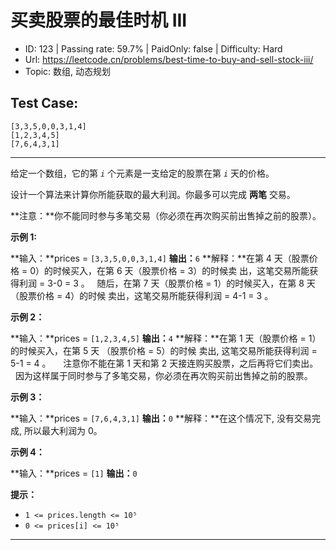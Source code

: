 # 买卖股票的最佳时机 III

* ID: 123     | Passing rate: 59.7% | PaidOnly: false  | Difficulty: Hard
* Url: https://leetcode.cn/problems/best-time-to-buy-and-sell-stock-iii/
* Topic: 数组, 动态规划

## Test Case:

```
[3,3,5,0,0,3,1,4]
[1,2,3,4,5]
[7,6,4,3,1]
```

---

给定一个数组，它的第 *`i`* 个元素是一支给定的股票在第 *`i`* 天的价格。

设计一个算法来计算你所能获取的最大利润。你最多可以完成 **两笔** 交易。

**注意：**你不能同时参与多笔交易（你必须在再次购买前出售掉之前的股票）。


**示例 1:**

**输入：**prices = `[3,3,5,0,0,3,1,4]`
**输出：**`6`
**解释：**在第 4 天（股票价格 = 0）的时候买入，在第 6 天（股票价格 = 3）的时候卖
出，这笔交易所能获得利润 = 3-0 = 3 。
     随后，在第 7 天（股票价格 = 1）的时候买入，在第 8 天 （股票价格 = 4）的时候
卖出，这笔交易所能获得利润 = 4-1 = 3 。

**示例 2：**

**输入：**prices = `[1,2,3,4,5]`
**输出：**`4`
**解释：**在第 1 天（股票价格 = 1）的时候买入，在第 5 天 （股票价格 = 5）的时候
卖出, 这笔交易所能获得利润 = 5-1 = 4 。  
     注意你不能在第 1 天和第 2 天接连购买股票，之后再将它们卖出。  
     因为这样属于同时参与了多笔交易，你必须在再次购买前出售掉之前的股票。

**示例 3：**

**输入：**prices = `[7,6,4,3,1]`
**输出：**`0`
**解释：**在这个情况下, 没有交易完成, 所以最大利润为 0。

**示例 4：**

**输入：**prices = `[1]`
**输出：**`0`


**提示：**

* `1 <= prices.length <= 10⁵`
* `0 <= prices[i] <= 10⁵`

---
